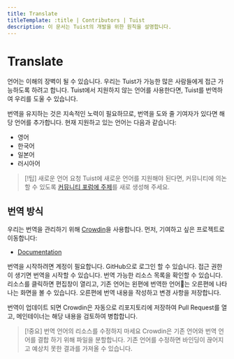 ```yaml
---
title: Translate
titleTemplate: :title | Contributors | Tuist
description: 이 문서는 Tuist의 개발을 위한 원칙을 설명합니다.
---
```


# Translate

언어는 이해의 장벽이 될 수 있습니다. 우리는 Tuist가 가능한 많은 사람들에게 접근 가능하도록 하려고 합니다. Tuist에서 지원하지 않는 언어를 사용한다면, Tuist를 번역하여 우리를 도울 수 있습니다.

번역을 유지하는 것은 지속적인 노력이 필요하므로, 번역을 도와 줄 기여자가 있다면 해당 언어를 추가합니다. 현재 지원하고 있는 언어는 다음과 같습니다:

- 영어
- 한국어
- 일본어
- 러시아어

> [!팁] 새로운 언어 요청
> Tuist에 새로운 언어를 지원해야 된다면, 커뮤니티에 의논할 수 있도록 [커뮤니티 포럼에 주제](https://community.tuist.io/c/general/4)를 새로 생성해 주세요.

## 번역 방식

우리는 번역을 관리하기 위해 [Crowdin](https://crowdin.com/)을 사용합니다. 먼저, 기여하고 싶은 프로젝트로 이동합니다:

- [Documentation](https://crowdin.com/project/tuist-documentation)

번역을 시작하려면 계정이 필요합니다. GitHub으로 로그인 할 수 있습니다. 접근 권한이 생기면 번역을 시작할 수 있습니다. 번역 가능한 리소스 목록을 확인할 수 있습니다. 리소스를 클릭하면 편집창이 열리고, 기존 언어는 왼편에 번역한 언어는 오른편에 나타나는 화면을 볼 수 있습니다. 오른편에 번역 내용을 작성하고 변경 사항을 저장합니다.

번역이 업데이트 되면 Crowdin은 자동으로 리포지토리에 저장하여 Pull Request를 열고, 메인테이너는 해당 내용을 검토하여 병합합니다.

> [!중요] 번역 언어의 리소스를 수정하지 마세요
> Crowdin은 기존 언어와 번역 언어를 결합 하기 위해 파일을 분할합니다. 기존 언어를 수정하면 바인딩이 끊어지고 예상치 못한 결과를 가져올 수 있습니다.

